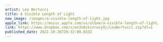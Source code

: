 ```yaml
---
artist: Lea Bertucci
title: A Visible Length of Light
new_image: /images/a-visible-length-of-light.jpg
apple_link: https://music.apple.com/us/album/a-visible-length-of-light/1563433348
link: https://www.dropbox.com/s/en3n8ckinrwzy9j/LeaBertucci.zip?dl=1
published_date: 2021-10-26T20:32:08.653Z
---
```

